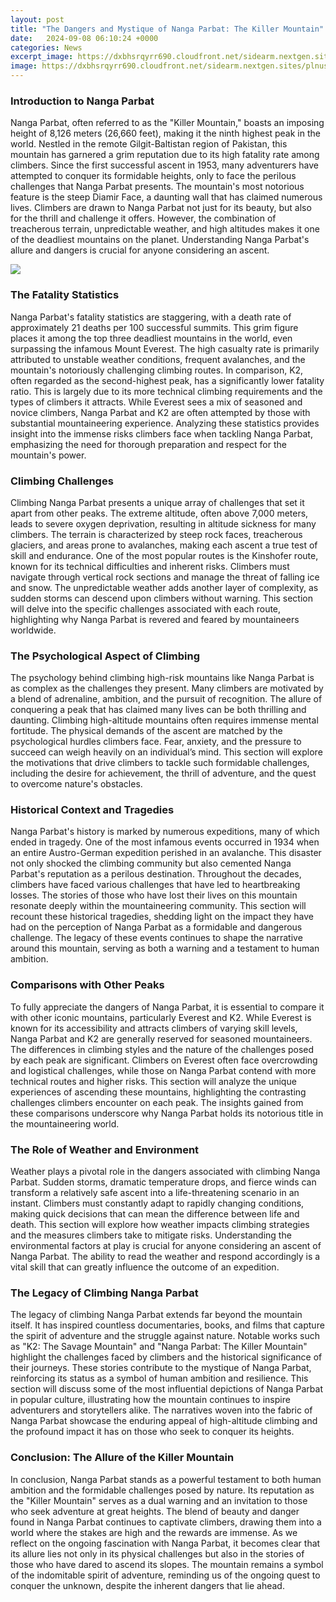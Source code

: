 ```yaml
---
layout: post
title: "The Dangers and Mystique of Nanga Parbat: The Killer Mountain"
date:   2024-09-08 06:10:24 +0000
categories: News
excerpt_image: https://dxbhsrqyrr690.cloudfront.net/sidearm.nextgen.sites/plnusealions.com/images/responsive_2023/default_image.png
image: https://dxbhsrqyrr690.cloudfront.net/sidearm.nextgen.sites/plnusealions.com/images/responsive_2023/default_image.png
---
```


### Introduction to Nanga Parbat
Nanga Parbat, often referred to as the "Killer Mountain," boasts an imposing height of 8,126 meters (26,660 feet), making it the ninth highest peak in the world. Nestled in the remote Gilgit-Baltistan region of Pakistan, this mountain has garnered a grim reputation due to its high fatality rate among climbers. Since the first successful ascent in 1953, many adventurers have attempted to conquer its formidable heights, only to face the perilous challenges that Nanga Parbat presents. 
The mountain's most notorious feature is the steep Diamir Face, a daunting wall that has claimed numerous lives. Climbers are drawn to Nanga Parbat not just for its beauty, but also for the thrill and challenge it offers. However, the combination of treacherous terrain, unpredictable weather, and high altitudes makes it one of the deadliest mountains on the planet. Understanding Nanga Parbat's allure and dangers is crucial for anyone considering an ascent.

![](https://dxbhsrqyrr690.cloudfront.net/sidearm.nextgen.sites/plnusealions.com/images/responsive_2023/default_image.png)
### The Fatality Statistics
Nanga Parbat's fatality statistics are staggering, with a death rate of approximately 21 deaths per 100 successful summits. This grim figure places it among the top three deadliest mountains in the world, even surpassing the infamous Mount Everest. The high casualty rate is primarily attributed to unstable weather conditions, frequent avalanches, and the mountain's notoriously challenging climbing routes.
In comparison, K2, often regarded as the second-highest peak, has a significantly lower fatality ratio. This is largely due to its more technical climbing requirements and the types of climbers it attracts. While Everest sees a mix of seasoned and novice climbers, Nanga Parbat and K2 are often attempted by those with substantial mountaineering experience. Analyzing these statistics provides insight into the immense risks climbers face when tackling Nanga Parbat, emphasizing the need for thorough preparation and respect for the mountain's power.
### Climbing Challenges
Climbing Nanga Parbat presents a unique array of challenges that set it apart from other peaks. The extreme altitude, often above 7,000 meters, leads to severe oxygen deprivation, resulting in altitude sickness for many climbers. The terrain is characterized by steep rock faces, treacherous glaciers, and areas prone to avalanches, making each ascent a true test of skill and endurance.
One of the most popular routes is the Kinshofer route, known for its technical difficulties and inherent risks. Climbers must navigate through vertical rock sections and manage the threat of falling ice and snow. The unpredictable weather adds another layer of complexity, as sudden storms can descend upon climbers without warning. This section will delve into the specific challenges associated with each route, highlighting why Nanga Parbat is revered and feared by mountaineers worldwide.
### The Psychological Aspect of Climbing
The psychology behind climbing high-risk mountains like Nanga Parbat is as complex as the challenges they present. Many climbers are motivated by a blend of adrenaline, ambition, and the pursuit of recognition. The allure of conquering a peak that has claimed many lives can be both thrilling and daunting. 
Climbing high-altitude mountains often requires immense mental fortitude. The physical demands of the ascent are matched by the psychological hurdles climbers face. Fear, anxiety, and the pressure to succeed can weigh heavily on an individual’s mind. This section will explore the motivations that drive climbers to tackle such formidable challenges, including the desire for achievement, the thrill of adventure, and the quest to overcome nature's obstacles.
### Historical Context and Tragedies
Nanga Parbat's history is marked by numerous expeditions, many of which ended in tragedy. One of the most infamous events occurred in 1934 when an entire Austro-German expedition perished in an avalanche. This disaster not only shocked the climbing community but also cemented Nanga Parbat's reputation as a perilous destination. 
Throughout the decades, climbers have faced various challenges that have led to heartbreaking losses. The stories of those who have lost their lives on this mountain resonate deeply within the mountaineering community. This section will recount these historical tragedies, shedding light on the impact they have had on the perception of Nanga Parbat as a formidable and dangerous challenge. The legacy of these events continues to shape the narrative around this mountain, serving as both a warning and a testament to human ambition.
### Comparisons with Other Peaks
To fully appreciate the dangers of Nanga Parbat, it is essential to compare it with other iconic mountains, particularly Everest and K2. While Everest is known for its accessibility and attracts climbers of varying skill levels, Nanga Parbat and K2 are generally reserved for seasoned mountaineers. The differences in climbing styles and the nature of the challenges posed by each peak are significant.
Climbers on Everest often face overcrowding and logistical challenges, while those on Nanga Parbat contend with more technical routes and higher risks. This section will analyze the unique experiences of ascending these mountains, highlighting the contrasting challenges climbers encounter on each peak. The insights gained from these comparisons underscore why Nanga Parbat holds its notorious title in the mountaineering world.
### The Role of Weather and Environment
Weather plays a pivotal role in the dangers associated with climbing Nanga Parbat. Sudden storms, dramatic temperature drops, and fierce winds can transform a relatively safe ascent into a life-threatening scenario in an instant. Climbers must constantly adapt to rapidly changing conditions, making quick decisions that can mean the difference between life and death.
This section will explore how weather impacts climbing strategies and the measures climbers take to mitigate risks. Understanding the environmental factors at play is crucial for anyone considering an ascent of Nanga Parbat. The ability to read the weather and respond accordingly is a vital skill that can greatly influence the outcome of an expedition.
### The Legacy of Climbing Nanga Parbat
The legacy of climbing Nanga Parbat extends far beyond the mountain itself. It has inspired countless documentaries, books, and films that capture the spirit of adventure and the struggle against nature. Notable works such as "K2: The Savage Mountain" and "Nanga Parbat: The Killer Mountain" highlight the challenges faced by climbers and the historical significance of their journeys.
These stories contribute to the mystique of Nanga Parbat, reinforcing its status as a symbol of human ambition and resilience. This section will discuss some of the most influential depictions of Nanga Parbat in popular culture, illustrating how the mountain continues to inspire adventurers and storytellers alike. The narratives woven into the fabric of Nanga Parbat showcase the enduring appeal of high-altitude climbing and the profound impact it has on those who seek to conquer its heights.
### Conclusion: The Allure of the Killer Mountain
In conclusion, Nanga Parbat stands as a powerful testament to both human ambition and the formidable challenges posed by nature. Its reputation as the "Killer Mountain" serves as a dual warning and an invitation to those who seek adventure at great heights. The blend of beauty and danger found in Nanga Parbat continues to captivate climbers, drawing them into a world where the stakes are high and the rewards are immense.
As we reflect on the ongoing fascination with Nanga Parbat, it becomes clear that its allure lies not only in its physical challenges but also in the stories of those who have dared to ascend its slopes. The mountain remains a symbol of the indomitable spirit of adventure, reminding us of the ongoing quest to conquer the unknown, despite the inherent dangers that lie ahead.
